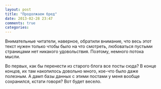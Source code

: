```yaml
---
layout: post
title: "Продолжаем бред"
date: 2013-02-28 23:47
comments: true
categories: 
---
```

Внимательные читатели, наверное, обратили внимание, что весь этот текст нужен только чтобы было на что смотреть, любоваться пустыми страницами нет никакого удовольствия. Поэтому, немного потока мысли.

Во первых, как бы перенести из старого блога все посты сюда? В конце концов, их там накопилось довольно много, кое-что было даже полезным. А дамп базы данных с этими постами у меня вообще сохранился, кстати говоря? Вот будет весело.
